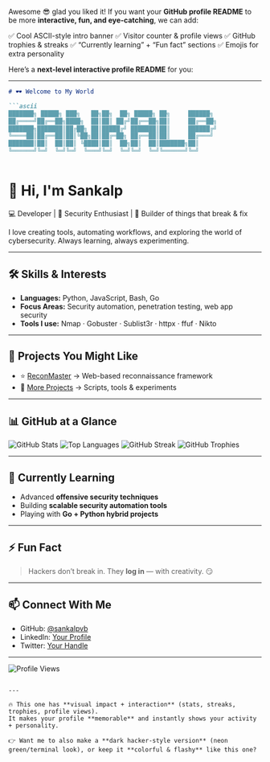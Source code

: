 Awesome 😎 glad you liked it! If you want your **GitHub profile README** to be more **interactive, fun, and eye-catching**, we can add:

✅ Cool ASCII-style intro banner
✅ Visitor counter & profile views
✅ GitHub trophies & streaks
✅ “Currently learning” + “Fun fact” sections
✅ Emojis for extra personality

Here’s a **next-level interactive profile README** for you:

---

````markdown
# 🕶️ Welcome to My World  

```ascii
███████╗ █████╗ ███╗   ██╗██╗  ██╗ █████╗ ██╗     ██████╗ 
██╔════╝██╔══██╗████╗  ██║██║ ██╔╝██╔══██╗██║     ██╔══██╗
███████╗███████║██╔██╗ ██║█████╔╝ ███████║██║     ██████╔╝
╚════██║██╔══██║██║╚██╗██║██╔═██╗ ██╔══██║██║     ██╔═══╝ 
███████║██║  ██║██║ ╚████║██║  ██╗██║  ██║███████╗██║     
╚══════╝╚═╝  ╚═╝╚═╝  ╚═══╝╚═╝  ╚═╝╚═╝  ╚═╝╚══════╝╚═╝     
                                                          
````

# 👋 Hi, I'm Sankalp

💻 Developer | 🔐 Security Enthusiast | 🚀 Builder of things that break & fix

I love creating tools, automating workflows, and exploring the world of cybersecurity.
Always learning, always experimenting.

---

## 🛠️ Skills & Interests

* **Languages:** Python, JavaScript, Bash, Go
* **Focus Areas:** Security automation, penetration testing, web app security
* **Tools I use:** Nmap · Gobuster · Sublist3r · httpx · ffuf · Nikto

---

## 🚀 Projects You Might Like

* ⭐ [ReconMaster](https://github.com/sankalpvb/ReconMaster) → Web-based reconnaissance framework
* 📂 [More Projects](https://github.com/sankalpvb?tab=repositories) → Scripts, tools & experiments

---

## 📊 GitHub at a Glance

![GitHub Stats](https://github-readme-stats.vercel.app/api?username=sankalpvb\&show_icons=true\&theme=radical)
![Top Languages](https://github-readme-stats.vercel.app/api/top-langs/?username=sankalpvb\&layout=compact\&theme=radical)
![GitHub Streak](https://github-readme-streak-stats.herokuapp.com/?user=sankalpvb\&theme=radical)
![GitHub Trophies](https://github-profile-trophy.vercel.app/?username=sankalpvb\&theme=radical\&margin-w=10\&margin-h=10)

---

## 🌱 Currently Learning

* Advanced **offensive security techniques**
* Building **scalable security automation tools**
* Playing with **Go + Python hybrid projects**

---

## ⚡ Fun Fact

> Hackers don’t break in.
> They **log in** — with creativity. 😏

---

## 📫 Connect With Me

* GitHub: [@sankalpvb](https://github.com/sankalpvb)
* LinkedIn: [Your Profile](https://www.linkedin.com/in/your-profile/)
* Twitter: [Your Handle](https://twitter.com/your-handle)

---

![Profile Views](https://komarev.com/ghpvc/?username=sankalpvb\&color=blueviolet\&style=flat-square)

```

---

🔥 This one has **visual impact + interaction** (stats, streaks, trophies, profile views).  
It makes your profile **memorable** and instantly shows your activity + personality.  

👉 Want me to also make a **dark hacker-style version** (neon green/terminal look), or keep it **colorful & flashy** like this one?
```
